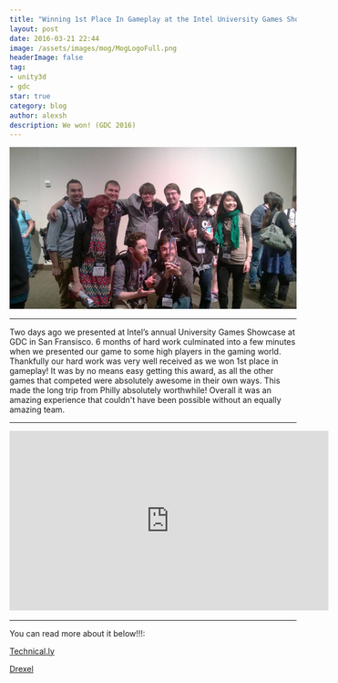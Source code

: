 ```yaml
---
title: "Winning 1st Place In Gameplay at the Intel University Games Showcase (GDC 2016)"
layout: post
date: 2016-03-21 22:44
image: /assets/images/mog/MogLogoFull.png
headerImage: false
tag:
- unity3d
- gdc
star: true
category: blog
author: alexsh
description: We won! (GDC 2016)
---
```


![Taking Home the Tropy! GDC - 2016](/assets/images/mog/gdc_winning.jpg)

---

Two days ago we presented at Intel’s annual University Games Showcase at GDC in San Fransisco. 6 months of hard work culminated into a few minutes when we presented our game to some high players in the gaming world. Thankfully our hard work was very well received as we won 1st place in gameplay! It was by no means easy getting this award, as all the other games that competed were absolutely awesome in their own ways. This made the long trip from Philly absolutely worthwhile! Overall it was an amazing experience that couldn't have been possible without an equally amazing team.

---
<p align="center">
<iframe width="560" height="315" src="https://www.youtube.com/embed/1d8IieR-cQI" frameborder="0" allow="autoplay; encrypted-media" allowfullscreen></iframe>
</p>

---

You can read more about it below!!!:

[Technical.ly](https://technical.ly/philly/2016/04/13/drexel-andrew-lichtsinn-intel-university-games/)

[Drexel](https://newsblog.drexel.edu/2016/03/23/student-designed-game-squeezes-out-competition-at-intel-game-developers-conference/)